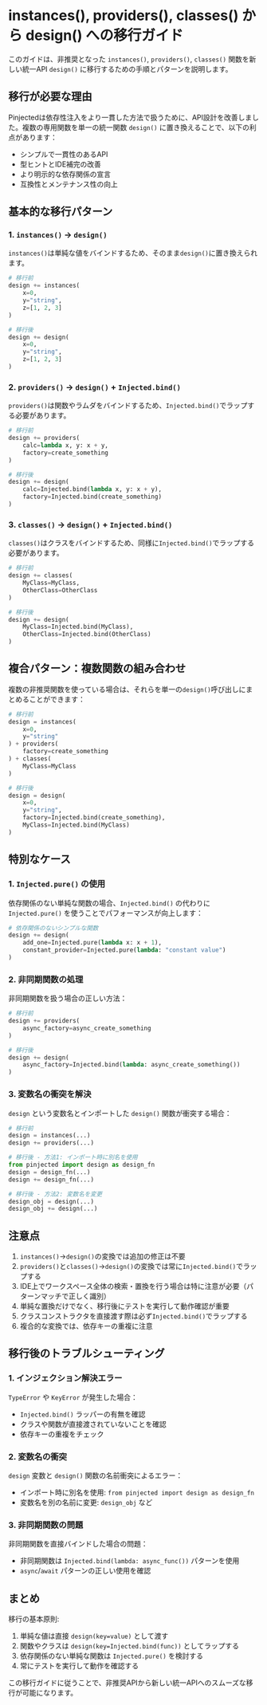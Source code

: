 # instances(), providers(), classes() から design() への移行ガイド

このガイドは、非推奨となった `instances()`, `providers()`, `classes()` 関数を新しい統一API `design()` に移行するための手順とパターンを説明します。

## 移行が必要な理由

Pinjectedは依存性注入をより一貫した方法で扱うために、API設計を改善しました。複数の専用関数を単一の統一関数 `design()` に置き換えることで、以下の利点があります：

- シンプルで一貫性のあるAPI
- 型ヒントとIDE補完の改善
- より明示的な依存関係の宣言
- 互換性とメンテナンス性の向上

## 基本的な移行パターン

### 1. `instances()` → `design()`

`instances()`は単純な値をバインドするため、そのまま`design()`に置き換えられます。

```python
# 移行前
design += instances(
    x=0,
    y="string",
    z=[1, 2, 3]
)

# 移行後
design += design(
    x=0,
    y="string",
    z=[1, 2, 3]
)
```

### 2. `providers()` → `design()` + `Injected.bind()`

`providers()`は関数やラムダをバインドするため、`Injected.bind()`でラップする必要があります。

```python
# 移行前
design += providers(
    calc=lambda x, y: x + y,
    factory=create_something
)

# 移行後
design += design(
    calc=Injected.bind(lambda x, y: x + y),
    factory=Injected.bind(create_something)
)
```

### 3. `classes()` → `design()` + `Injected.bind()`

`classes()`はクラスをバインドするため、同様に`Injected.bind()`でラップする必要があります。

```python
# 移行前
design += classes(
    MyClass=MyClass,
    OtherClass=OtherClass
)

# 移行後
design += design(
    MyClass=Injected.bind(MyClass),
    OtherClass=Injected.bind(OtherClass)
)
```

## 複合パターン：複数関数の組み合わせ

複数の非推奨関数を使っている場合は、それらを単一の`design()`呼び出しにまとめることができます：

```python
# 移行前
design = instances(
    x=0,
    y="string"
) + providers(
    factory=create_something
) + classes(
    MyClass=MyClass
)

# 移行後
design = design(
    x=0,
    y="string",
    factory=Injected.bind(create_something),
    MyClass=Injected.bind(MyClass)
)
```

## 特別なケース

### 1. `Injected.pure()` の使用

依存関係のない単純な関数の場合、`Injected.bind()` の代わりに `Injected.pure()` を使うことでパフォーマンスが向上します：

```python
# 依存関係のないシンプルな関数
design += design(
    add_one=Injected.pure(lambda x: x + 1),
    constant_provider=Injected.pure(lambda: "constant value")
)
```

### 2. 非同期関数の処理

非同期関数を扱う場合の正しい方法：

```python
# 移行前
design += providers(
    async_factory=async_create_something
)

# 移行後
design += design(
    async_factory=Injected.bind(lambda: async_create_something())
)
```

### 3. 変数名の衝突を解決

`design` という変数名とインポートした `design()` 関数が衝突する場合：

```python
# 移行前
design = instances(...)
design += providers(...)

# 移行後 - 方法1: インポート時に別名を使用
from pinjected import design as design_fn
design = design_fn(...)
design += design_fn(...)

# 移行後 - 方法2: 変数名を変更
design_obj = design(...)
design_obj += design(...)
```

## 注意点

1. `instances()`→`design()`の変換では追加の修正は不要
2. `providers()`と`classes()`→`design()`の変換では常に`Injected.bind()`でラップする
3. IDE上でワークスペース全体の検索・置換を行う場合は特に注意が必要（パターンマッチで正しく識別）
4. 単純な置換だけでなく、移行後にテストを実行して動作確認が重要
5. クラスコンストラクタを直接渡す際は必ず`Injected.bind()`でラップする
6. 複合的な変換では、依存キーの重複に注意

## 移行後のトラブルシューティング

### 1. インジェクション解決エラー

`TypeError` や `KeyError` が発生した場合：

- `Injected.bind()` ラッパーの有無を確認
- クラスや関数が直接渡されていないことを確認
- 依存キーの重複をチェック

### 2. 変数名の衝突

`design` 変数と `design()` 関数の名前衝突によるエラー：

- インポート時に別名を使用: `from pinjected import design as design_fn`
- 変数名を別の名前に変更: `design_obj` など

### 3. 非同期関数の問題

非同期関数を直接バインドした場合の問題：

- 非同期関数は `Injected.bind(lambda: async_func())` パターンを使用
- `async`/`await` パターンの正しい使用を確認

## まとめ

移行の基本原則:

1. 単純な値は直接 `design(key=value)` として渡す
2. 関数やクラスは `design(key=Injected.bind(func))` としてラップする
3. 依存関係のない単純な関数は `Injected.pure()` を検討する
4. 常にテストを実行して動作を確認する

この移行ガイドに従うことで、非推奨APIから新しい統一APIへのスムーズな移行が可能になります。